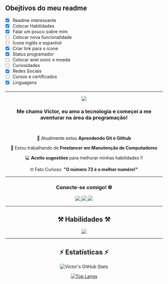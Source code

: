 ## Obejtivos do meu readme

- [x] Readme interessante
- [x] Colocar Habilidades
- [x] Falar um pouco sobre mim 
- [ ] Colocar nova funcionalidade
- [ ] Ícone inglês e espanhol 
- [x] Criar link para o ícone 
- [x] Status programador
- [ ] Colocar anel sonic e moeda
- [ ] Curiosidades
- [x] Redes Sociais
- [ ] Cursos e certificados
- [x] Linguagens

<h4 align="center"</h4>



--------

   <img
src="https://readme-typing-svg.herokuapp.com/?font=Righteous&size=35&center=true&vCenter=true&width=500&height=70&duration=4000&lines=Olá!+👋;+Bem+Vindo+ao+Meu+Hub+✨️;" />
</h1>

<h3 align="center"> Me chamo Victor, eu amo a tecnologia e começei a me aventurar na área da programação!</h3>
<br/>

<div align="center">
 
🧠 Atualmente estou **Aprendendo Git e Github**
 
👀 Estou trabalhando de **Freelancer em Manutenção de Computadores**

💻 **Aceito sugestões** para melhorar minhas habilidades !!

🤓 Fato Curioso: **"O número 73 é o melhor numéro!"**

----------


<h3 align="center"> Conecte-se comigo! 🌐</h3>

  <a href="mailto:vibesideral@gmail.com">
    <img src="https://img.shields.io/badge/Gmail-696969?style=for-the-badge&logo=gmail&logoColor=red" />
  </a>
  <a href="https://www.linkedin.com/in/victor-corr%C3%AAa-a87218341?utm_source=share&amp;utm_campaign=share_via&amp;utm_content=profile&amp;utm_medium=android_app" target="_blank">
    <img src="https://img.shields.io/badge/LinkedIn-0077B5?style=for-the-badge&logo=linkedin&logoColor=white" target="_blank" />
  </a>
  <a href="https://www.instagram.com/vibesideral?igsh=b3g4bHU4azc1Yzc1">
    <img src="https://img.shields.io/badge/Instagram-DD2A7B?style=for-the-badge&logo=Instagram&logoColor=white" target="_blank" />
  </a>

---------
 
<h2 align="center">⚒️ Habilidades ⚒️</h2>
<div align="center">
    <img src="https://skillicons.dev/icons?i=github,git"/>
   
-----------

<h2 align="center">⚡ Estatísticas ⚡</h2>

![Victor's GitHub Stats](https://github-readme-stats.vercel.app/api?username=vibesideral&show_icons=true&theme=transparent)

[![Top Langs](https://github-readme-stats.vercel.app/api/top-langs/?username=vibesideral&layout=donut&show_icons=true&theme=transparent)](https://github.com/VibeSideral/Vibesideral)